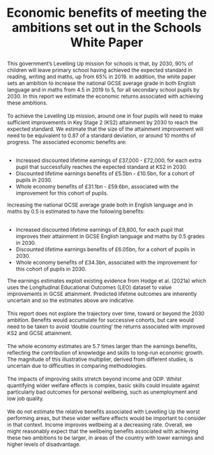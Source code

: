 ---
layout: publication
title: Economic benefits of meeting the ambitions set out in the Schools White Paper
authors: Department for Education
year: 2022
institution: Department for Education
address: London, UK
type: Supporting document, 'Opportunity for all' White Paper
pdf: assets.publishing.service.gov.uk/media/623df374d3bf7f32b317e897/Economic_benefits_of_SWP_ambitions_March_2022.pdf
landing: www.gov.uk/government/publications/opportunity-for-all-strong-schools-with-great-teachers-for-your-child
abstract: |
    This government’s Levelling Up mission for schools is that, by 2030, 90% of children will leave primary school having achieved the expected standard in reading, writing and maths, up from 65% in 2019. In addition, the white paper sets an ambition to increase the national GCSE average grade in both English language and in maths from 4.5 in 2019 to 5, for all secondary school pupils by 2030. In this report we estimate the economic returns associated with achieving these ambitions.
    <br><br>
    To achieve the Levelling Up mission, around one in four pupils will need to make sufficient improvements in Key Stage 2 (KS2) attainment by 2030 to reach the expected standard. We estimate that the size of the attainment improvement will need to be equivalent to 0.87 of a standard deviation, or around 10 months of progress. The associated economic benefits are:
    <br><br>
    <ul>
        <li>
            Increased discounted lifetime earnings of £37,000 - £72,000, for each extra pupil that successfully reaches the expected standard at KS2 in 2030.
        </li>
        <li>
            Discounted lifetime earnings benefits of £5.5bn - £10.5bn, for a cohort of pupils in 2030.
        </li>
        <li>
            Whole economy benefits of £31.1bn - £59.6bn, associated with the improvement for this cohort of pupils.
        </li>
    </ul>
    Increasing the national GCSE average grade both in English language and in maths by 0.5 is estimated to have the following benefits:
    <br><br>
    <ul>
        <li>
            Increased discounted lifetime earnings of £9,800, for each pupil that improves their attainment in GCSE English language and maths by 0.5 grades in 2030.
        </li>
        <li>
            Discounted lifetime earnings benefits of £6.05bn, for a cohort of pupils in 2030.
        </li>
        <li>
            Whole economy benefits of £34.3bn, associated with the improvement for this cohort of pupils in 2030.
        </li>
    </ul>
    The earnings estimates exploit existing evidence from Hodge et al. (2021a) which uses the Longitudinal Educational Outcomes (LEO) dataset to value improvements in GCSE attainment. Predicted lifetime outcomes are inherently uncertain and so the estimates above are indicative.
    <br><br>
    This report does not explore the trajectory over time, toward or beyond the 2030 ambition. Benefits would accumulate for successive cohorts, but care would need to be taken to avoid ‘double counting’ the returns associated with improved KS2 and GCSE attainment.
    <br><br>
    The whole economy estimates are 5.7 times larger than the earnings benefits, reflecting the contribution of knowledge and skills to long-run economic growth. The magnitude of this illustrative multiplier, derived from different studies, is uncertain due to difficulties in comparing methodologies.
    <br><br>
    The impacts of improving skills stretch beyond income and GDP. Whilst quantifying wider welfare effects is complex, basic skills could insulate against particularly bad outcomes for personal wellbeing, such as unemployment and low job quality.
    <br><br>
    We do not estimate the relative benefits associated with Levelling Up the worst performing areas, but these wider welfare effects would be important to consider in that context. Income improves wellbeing at a decreasing rate. Overall, we might reasonably expect that the wellbeing benefits associated with achieving these two ambitions to be larger, in areas of the country with lower earnings and higher levels of disadvantage.
---
